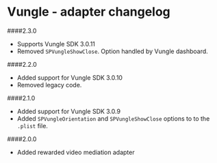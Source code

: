 # Vungle - adapter changelog

####2.3.0

 - Supports Vungle SDK 3.0.11
 - Removed `SPVungleShowClose`. Option handled by Vungle dashboard. 

####2.2.0

- Added support for Vungle SDK 3.0.10
- Removed legacy code.

####2.1.0

- Added support for Vungle SDK 3.0.9
- Added `SPVungleOrientation` and `SPVungleShowClose` options to to the `.plist` file.
 
####2.0.0

- Added rewarded video mediation adapter